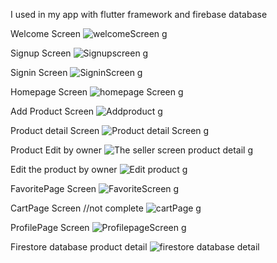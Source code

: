 I used in my app with flutter framework and firebase database


Welcome Screen
![welcomeScreen g](https://user-images.githubusercontent.com/120582484/217740004-f84bf190-b1b0-47c8-8559-456a20af9e9c.png)

Signup Screen
![Signupscreen g](https://user-images.githubusercontent.com/120582484/217740768-c2161554-665e-4827-afe7-436044d4e8c2.png)

Signin Screen 
![SigninScreen g](https://user-images.githubusercontent.com/120582484/217740881-0ccd9dcc-176a-47b8-a76e-1fd1dcb923f7.png)

Homepage Screen
![homepage Screen g](https://user-images.githubusercontent.com/120582484/217741576-a9d79ab9-7c48-4be0-9623-309d43be3025.png)

Add Product Screen
![Addproduct g](https://user-images.githubusercontent.com/120582484/217741749-0282353b-5cc9-45a5-adf2-007d55f22593.png)

Product detail Screen
![Product detail Screen g](https://user-images.githubusercontent.com/120582484/217741921-aefae161-cb04-48f6-990b-3a9d7ff6f878.png)

Product Edit by owner
![The seller screen product detail g](https://user-images.githubusercontent.com/120582484/217742096-08ec7374-c976-4efe-afaa-cac3739ac730.png)

Edit the product by owner
![Edit product g](https://user-images.githubusercontent.com/120582484/217742235-68f4c6df-cd72-49b2-b078-3392c23d96ba.png)

FavoritePage Screen
![FavoriteScreen g](https://user-images.githubusercontent.com/120582484/217742374-5fbd396b-d95f-4b6e-93bb-617414014970.png)

CartPage Screen //not complete
![cartPage g](https://user-images.githubusercontent.com/120582484/217743203-5ef245f3-abfc-4493-81ca-d51ee9910f2e.png)

ProfilePage Screen
![ProfilepageScreen g](https://user-images.githubusercontent.com/120582484/217743299-cbe4e1ae-64bb-494e-a712-e81ec8832cb8.png)

Firestore database product detail
![firestore database detail](https://user-images.githubusercontent.com/120582484/217744478-4da7dc6d-48a4-4b59-aa40-1367249b85fe.png)







